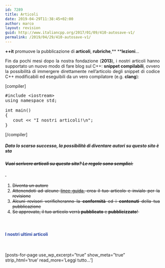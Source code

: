 ```yaml
---
id: 7289
title: Articoli
date: 2019-04-29T11:38:45+02:00
author: marco
layout: revision
guid: http://www.italiancpp.org/2017/01/09/410-autosave-v1/
permalink: /2019/04/29/410-autosave-v1/
---
```

**++it** promuove la pubblicazione di **articoli**, **rubriche**,** ****lezioni**&#8230;

<p style="text-align: justify;">
  Fin da pochi mesi dopo la nostra fondazione (<strong>2013</strong>), i nostri articoli hanno supportato un nuovo modo di fare blog sul C++: <strong>snippet compilabili</strong>, ovvero la possibilità di immergere direttamente nell&#8217;articolo degli snippet di codice C++ modificabili ed eseguibili da un vero compilatore (e.g. <strong>clang</strong>):
</p>

[compiler]

<pre>#include &lt;iostream&gt;
using namespace std;

int main()
{
   cout &lt;&lt; "I nostri articoli!\n";
}</pre>

[/compiler]

##### Dato lo scarso successo, la possibilità di diventare autori su questo sito è sta

##### <del>Vuoi scrivere articoli su questo sito? Le regole sono semplici:</del>  
 <del><span style="color: #ffffff;"> </span></del>

<li style="list-style-type: none;">
  <ol>
    <li>
      <del>Diventa un autore</del>
    </li>
    <li style="text-align: justify;">
      <del>Attenendoti ad alcune <a href="http://www.italiancpp.org/articoli/linee-guida/">linee guida</a>, crea il tuo articolo e invialo per la revisione</del>
    </li>
    <li style="text-align: justify;">
      <del>Alcuni revisori verificheranno la <strong>conformità</strong> ed i <strong>contenuti</strong> della tua pubblicazione</del>
    </li>
    <li style="text-align: justify;">
      <del>Se approvato, il tuo articolo verrà <strong>pubblicato</strong> e <strong>pubblicizzato</strong>!<span style="color: #ffffff;"> </span></del>
    </li>
  </ol>
</li>

#### <span style="color: #ffffff;"> </span>

#### <span style="color: #2945a4;">I nostri ultimi articoli</span>  
<span style="color: #ffffff;"> </span>

[posts-for-page use\_wp\_excerpt=&#8221;true&#8221; show\_meta=&#8221;true&#8221; strip\_html=&#8217;true&#8217; read_more=&#8217;Leggi tutto&#8230;&#8217;]